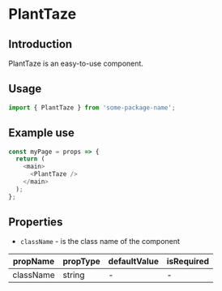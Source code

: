 # PlantTaze

<!-- STORY -->

## Introduction

PlantTaze is an easy-to-use component.

## Usage

```javascript
import { PlantTaze } from 'some-package-name';
```

## Example use

```javascript
const myPage = props => {
  return (
    <main>
      <PlantTaze />
    </main>
  );
};
```

## Properties

- `className` - is the class name of the component

| propName  | propType | defaultValue | isRequired |
| --------- | -------- | ------------ | ---------- |
| className | string   | -            | -          |
